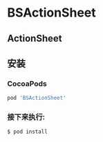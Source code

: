 # BSActionSheet
## ActionSheet

## 安装
### CocoaPods
```ruby
pod 'BSActionSheet'
```

### 接下来执行:
```bash
$ pod install
```
